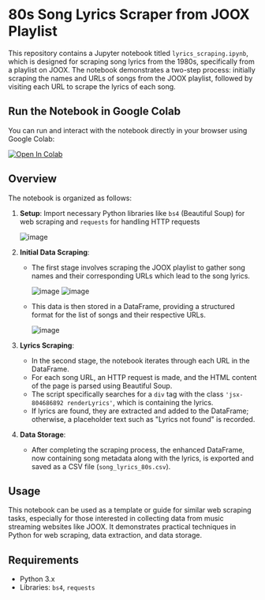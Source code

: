# 80s Song Lyrics Scraper from JOOX Playlist

This repository contains a Jupyter notebook titled `lyrics_scraping.ipynb`, which is designed for scraping song lyrics from the 1980s, specifically from a playlist on JOOX. The notebook demonstrates a two-step process: initially scraping the names and URLs of songs from the JOOX playlist, followed by visiting each URL to scrape the lyrics of each song.

## Run the Notebook in Google Colab

You can run and interact with the notebook directly in your browser using Google Colab:

[![Open In Colab](https://colab.research.google.com/assets/colab-badge.svg)](https://colab.research.google.com/drive/1UHBxvGJfmF5_o-wbeKwtyuKVC_A9H8BQ)


## Overview

The notebook is organized as follows:

1. **Setup**: Import necessary Python libraries like `bs4` (Beautiful Soup) for web scraping and `requests` for handling HTTP requests

   ![image](https://github.com/Toeyeses/Song_Lyrics_Scraping/assets/128026055/124a341c-95ea-439e-a982-2951e6c454a0)

3. **Initial Data Scraping**: 
   - The first stage involves scraping the JOOX playlist to gather song names and their corresponding URLs which lead to the song lyrics.

     ![image](https://github.com/Toeyeses/Song_Lyrics_Scraping/assets/128026055/23137b46-4c7c-427a-ae94-10a9b3f5e795)
     ![image](https://github.com/Toeyeses/Song_Lyrics_Scraping/assets/128026055/84ea7ef0-43f1-4034-9820-52e407a2061f)

   - This data is then stored in a DataFrame, providing a structured format for the list of songs and their respective URLs.

     ![image](https://github.com/Toeyeses/Song_Lyrics_Scraping/assets/128026055/0f08fd27-089c-418f-b737-0d0680cdfdc9)


4. **Lyrics Scraping**:
   - In the second stage, the notebook iterates through each URL in the DataFrame.
   - For each song URL, an HTTP request is made, and the HTML content of the page is parsed using Beautiful Soup.
   - The script specifically searches for a `div` tag with the class `'jsx-804686892 renderLyrics'`, which is containing the lyrics.
   - If lyrics are found, they are extracted and added to the DataFrame; otherwise, a placeholder text such as "Lyrics not found" is recorded.

5. **Data Storage**:
   - After completing the scraping process, the enhanced DataFrame, now containing song metadata along with the lyrics, is exported and saved as a CSV file (`song_lyrics_80s.csv`).

## Usage

This notebook can be used as a template or guide for similar web scraping tasks, especially for those interested in collecting data from music streaming websites like JOOX. It demonstrates practical techniques in Python for web scraping, data extraction, and data storage.

## Requirements

- Python 3.x
- Libraries: `bs4`, `requests`
